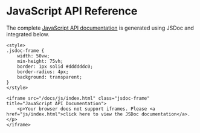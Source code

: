 # JavaScript API Reference

The complete [JavaScript API documentation](https://unistuttgart-ikr.github.io/PlutoBoard.jl/docs/js) is generated using JSDoc and integrated below.

```@raw html
<style>
.jsdoc-frame {
    width: 50vw;
    min-height: 75vh;
    border: 1px solid #ddddddc0;
    border-radius: 4px;
    background: transparent;
}
</style>

<iframe src="/docs/js/index.html" class="jsdoc-frame" title="JavaScript API Documentation">
    <p>Your browser does not support iframes. Please <a href="js/index.html">click here to view the JSDoc documentation</a>.</p>
</iframe>
```
